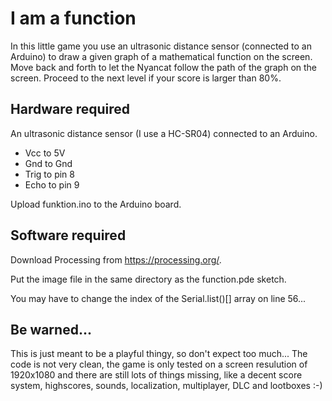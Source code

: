 # I am a function
In this little game you use an ultrasonic distance sensor (connected to an Arduino) to draw a given graph of a mathematical function on the screen. Move back and forth to let the Nyancat follow the path of the graph on the screen. Proceed to the next level if your score is larger than 80%.

## Hardware required
An ultrasonic distance sensor (I use a HC-SR04) connected to an Arduino.
* Vcc to 5V
* Gnd to Gnd
* Trig to pin 8
* Echo to pin 9

Upload funktion.ino to the Arduino board.

## Software required
Download Processing from https://processing.org/.

Put the image file in the same directory as the function.pde sketch.

You may have to change the index of the Serial.list()[] array on line 56...

## Be warned...
This is just meant to be a playful thingy, so don't expect too much... The code is not very clean, the game is only tested on a screen resulution of 1920x1080 and there are still lots of things missing, like a decent score system, highscores, sounds, localization, multiplayer, DLC and lootboxes :-)

